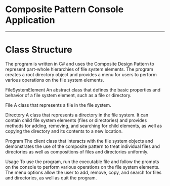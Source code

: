 # Composite Pattern Console Application
---
# Class Structure
The program is written in C# and uses the Composite Design Pattern to represent part-whole hierarchies of file system elements. The program creates a root directory object and provides a menu for users to perform various operations on the file system elements.

FileSystemElement
An abstract class that defines the basic properties and behavior of a file system element, such as a file or directory.

File
A class that represents a file in the file system.

Directory
A class that represents a directory in the file system. It can contain child file system elements (files or directories) and provides methods for adding, removing, and searching for child elements, as well as copying the directory and its contents to a new location.

Program
The client class that interacts with the file system objects and demonstrates the use of the composite pattern to treat individual files and directories as well as compositions of files and directories uniformly.

Usage
To use the program, run the executable file and follow the prompts on the console to perform various operations on the file system elements. The menu options allow the user to add, remove, copy, and search for files and directories, as well as quit the program.
